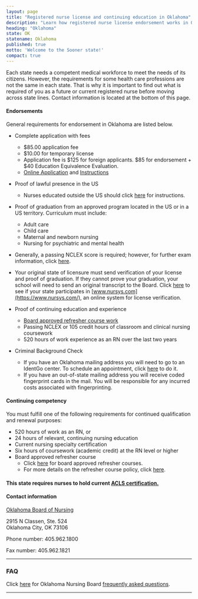 ```yaml
---
layout: page
title: "Registered nurse license and continuing education in Oklahoma"
description: "Learn how registered nurse license endorsement works in Oklahoma. Including transferring from another state and online training requirements."
heading: "Oklahoma"
state: OK
statename: Oklahoma
published: true
motto: 'Welcome to the Sooner state!'
compact: true
---
```


Each state needs a competent medical workforce to meet the needs of its citizens. However, the requirements for some health care professions are not the same in each state. That is why it is important to find out what is required of you as a future or current registered nurse before moving across state lines. Contact information is located at the bottom of this page.

#### Endorsements

General requirements for endorsement in Oklahoma are listed below.

- Complete application with fees
  - $85.00 application fee
  - $10.00 for temporary license
  - Application fee is $125 for foreign applicants. $85 for endorsement + $40 Education Equivalence Evaluation.
  - [Online Application](https://oklahoma.gov/nursing/forms.html) and [Instructions](https://oklahoma.gov/content/dam/ok/en/nursing/documents/endorseused07.pdf)

- Proof of lawful presence in the US
  - Nurses educated outside the US should click [here](https://oklahoma.gov/content/dam/ok/en/nursing/documents/universalRNLPNForeign.pdf) for instructions.

- Proof of graduation from an approved program located in the US or in a US territory. Curriculum must include:
  - Adult care
  - Child care
  - Maternal and newborn nursing
  - Nursing for psychiatric and mental health

- Generally, a passing NCLEX score is required; however, for further exam information, click [here](https://www.ok.gov/nursing/).

- Your original state of licensure must send verification of your license and proof of graduation. If they cannot prove your graduation, your school will need to send an original transcript to the Board. Click [here](https://www.nursys.com/) to see if your state participates in [www.nursys.com](https://www.nursys.com/), an online system for license verification.

- Proof of continuing education and experience
  - [Board approved refresher course work](https://oklahoma.gov/content/dam/ok/en/careertech/educators/health-careers-education/conferences-training-workshops/nurse-refersher/nurse-refresher-course-flyer.pdf)
  - Passing NCLEX or 105 credit hours of classroom and clinical nursing coursework
  - 520 hours of work experience as an RN over the last two years

- Criminal Background Check
  - If you have an Oklahoma mailing address you will need to go to an IdentGo center. To schedule an appointment, click [here](https://www.identogo.com/) to do it.
  - If you have an out-of-state mailing address you will receive coded fingerprint cards in the mail. You will be responsible for any incurred costs associated with fingerprinting.

#### Continuing competency

You must fulfill one of the following requirements for continued qualification and renewal purposes:

- 520 hours of work as an RN, or
- 24 hours of relevant, continuing nursing education
- Current nursing specialty certification
- Six hours of coursework (academic credit) at the RN level or higher
- Board approved refresher course
  - Click [here](https://oklahoma.gov/content/dam/ok/en/nursing/documents/refresher.pdf) for board approved refresher courses.
  - For more details on the refresher course policy, click [here](https://oklahoma.gov/content/dam/ok/en/nursing/documents/refresher.pdf).

#### This state requires nurses to hold current [ACLS certification.](https://www.acls.net/oklahoma-acls-pals-bls)

#### Contact information

[Oklahoma Board of Nursing](https://oklahoma.gov/nursing.html)

2915 N Classen, Ste. 524  
Oklahoma City, OK 73106

Phone number: 405.962.1800

Fax number: 405.962.1821

* * * * *

### FAQ

Click [here](https://oklahoma.gov/content/dam/ok/en/nursing/documents/reinstateappl07.pdf) for Oklahoma Nursing Board [frequently asked questions](https://oklahoma.gov/content/dam/ok/en/nursing/documents/reinstateappl07.pdf).

* * * * *
